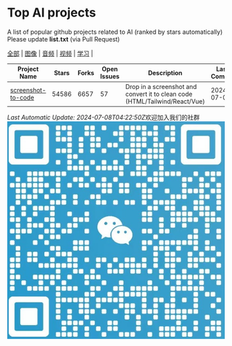 # Top AI projects
A list of popular github projects related to AI (ranked by stars automatically)
Please update **list.txt** (via Pull Request)

<a href="./README.md">全部</a> |   <a href="./READMEpicture.md">图像</a> |   <a href="./READMEaudio.md">音频</a> | <a href="./READMEvideo.md">视频</a> | <a href="./READMElearn.md">学习</a> | 

| Project Name | Stars | Forks | Open Issues | Description | Last Commit |
| ------------ | ----- | ----- | ----------- | ----------- | ----------- |
| [screenshot-to-code](https://github.com/abi/screenshot-to-code) | 54586 | 6657 | 57 | Drop in a screenshot and convert it to clean code (HTML/Tailwind/React/Vue) | 2024-07-03 |

*Last Automatic Update: 2024-07-08T04:22:50Z*欢迎加入我们的社群 ![](https://raw.githubusercontent.com/mouuii/picture/master/weichat.jpg) 